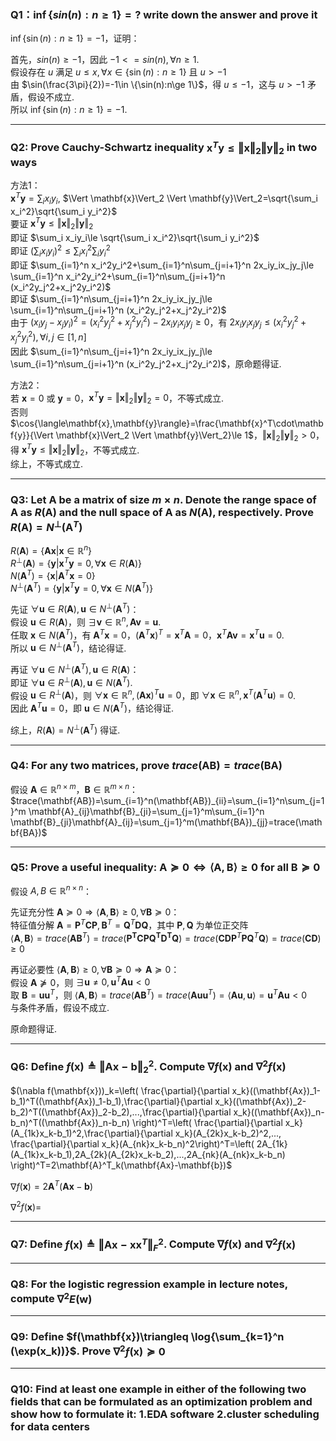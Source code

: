 ### Q1：$\inf\{sin(n):n\ge 1\}=?$ write down the answer and prove it

$\inf\{\sin(n):n\ge 1\}=-1$，证明：

首先，$sin(n)\ge-1$，因此 $-1<=sin(n), \forall n\ge 1$.\
假设存在 $u$ 满足 $u\le x, \forall x\in \{\sin(n):n\ge 1\}$ 且 $u>-1$\
由 $\sin(\frac{3\pi}{2})=-1\in \{\sin(n):n\ge 1\}$，得 $u\le-1$，这与 $u>-1$ 矛盾，假设不成立.\
所以 $\inf\{\sin(n):n\ge 1\}=-1$.

---

### Q2: Prove Cauchy-Schwartz inequality $\mathbf{x}^T\mathbf{y}\le \Vert \mathbf{x}\Vert_2 \Vert \mathbf{y}\Vert_2$ in two ways

方法1：\
$\mathbf{x}^T\mathbf{y}=\sum_i x_iy_i$, $\Vert \mathbf{x}\Vert_2 \Vert \mathbf{y}\Vert_2=\sqrt{\sum_i x_i^2}\sqrt{\sum_i y_i^2}$\
要证 $\mathbf{x}^T\mathbf{y}\le \Vert \mathbf{x}\Vert_2 \Vert \mathbf{y}\Vert_2$\
即证 $\sum_i x_iy_i\le \sqrt{\sum_i x_i^2}\sqrt{\sum_i y_i^2}$\
即证 $(\sum_i x_iy_i)^2\le \sum_i x_i^2{\sum_i y_i^2}$\
即证 $\sum_{i=1}^n x_i^2y_i^2+\sum_{i=1}^n\sum_{j=i+1}^n 2x_iy_ix_jy_j\le \sum_{i=1}^n x_i^2y_i^2+\sum_{i=1}^n\sum_{j=i+1}^n (x_i^2y_j^2+x_j^2y_i^2)$\
即证 $\sum_{i=1}^n\sum_{j=i+1}^n 2x_iy_ix_jy_j\le \sum_{i=1}^n\sum_{j=i+1}^n (x_i^2y_j^2+x_j^2y_i^2)$\
由于 $(x_iy_j-x_jy_i)^2=(x_i^2y_j^2+x_j^2y_i^2)-2x_iy_ix_jy_j \ge 0$，有 $2x_iy_ix_jy_j\le (x_i^2y_j^2+x_j^2y_i^2), \forall i,j\in[1,n]$\
因此 $\sum_{i=1}^n\sum_{j=i+1}^n 2x_iy_ix_jy_j\le \sum_{i=1}^n\sum_{j=i+1}^n (x_i^2y_j^2+x_j^2y_i^2)$，原命题得证.

方法2：\
若 $\mathbf{x}=0$ 或 $\mathbf{y}=0$，$\mathbf{x}^T\mathbf{y}=\Vert \mathbf{x}\Vert_2 \Vert \mathbf{y}\Vert_2=0$，不等式成立.\
否则 $\cos{\langle\mathbf{x},\mathbf{y}\rangle}=\frac{\mathbf{x}^T\cdot\mathbf{y}}{\Vert \mathbf{x}\Vert_2 \Vert \mathbf{y}\Vert_2}\le 1$，$\Vert \mathbf{x}\Vert_2 \Vert \mathbf{y}\Vert_2> 0$，得 $\mathbf{x}^T\mathbf{y}\le \Vert \mathbf{x}\Vert_2 \Vert \mathbf{y}\Vert_2$，不等式成立.\
综上，不等式成立.

---

### Q3: Let $\mathbf{A}$ be a matrix of size $m\times n$. Denote the range space of $\mathbf{A}$ as $R(\mathbf{A})$ and the null space of $\mathbf{A}$ as $N(\mathbf{A})$, respectively. Prove $R(\mathbf{A})=N^\perp(\mathbf{A}^T)$

$R(\mathbf{A})=\{\mathbf{Ax}|\mathbf{x}\in \mathbb{R}^n\}$\
$R^\perp(\mathbf{A})=\{\mathbf{y}|\mathbf{x}^T\mathbf{y}=0,\forall\mathbf{x}\in R(\mathbf{A})\}$\
$N(\mathbf{A}^T)=\{\mathbf{x}|\mathbf{A}^T\mathbf{x}=0\}$\
$N^\perp(\mathbf{A}^T)=\{\mathbf{y}|\mathbf{x}^T\mathbf{y}=0,\forall \mathbf{x}\in N(\mathbf{A}^T)\}$

先证 $\forall \mathbf{u}\in R(\mathbf{A}),\mathbf{u}\in N^\perp(\mathbf{A}^T)$：\
假设 $\mathbf{u}\in R(\mathbf{A})$，则 $\exists\mathbf{v}\in \mathbb{R}^n,\mathbf{Av}=\mathbf{u}$.\
任取 $\mathbf{x}\in N(\mathbf{A}^T)$，有 $\mathbf{A}^T\mathbf{x}=0$，$(\mathbf{A}^T\mathbf{x})^T=\mathbf{x}^T\mathbf{A}=0$，$\mathbf{x}^T\mathbf{Av}=\mathbf{x}^T\mathbf{u}=0$.\
所以 $\mathbf{u}\in N^\perp(\mathbf{A}^T)$，结论得证.

再证 $\forall \mathbf{u}\in N^\perp(\mathbf{A}^T),\mathbf{u}\in R(\mathbf{A})$：\
即证 $\forall \mathbf{u}\in R^\perp(\mathbf{A}),\mathbf{u}\in N(\mathbf{A}^T)$.\
假设 $\mathbf{u}\in R^\perp(\mathbf{A})$，则 $\forall \mathbf{x}\in \mathbb{R}^{n},(\mathbf{Ax})^T\mathbf{u}=0$，即 $\forall \mathbf{x}\in \mathbb{R}^{n},\mathbf{x}^T(\mathbf{A}^T\mathbf{u})=0$.\
因此 $\mathbf{A}^T\mathbf{u}=0$，即 $\mathbf{u}\in N(\mathbf{A}^T)$，结论得证.

综上，$R(\mathbf{A})=N^\perp(\mathbf{A}^T)$ 得证.

---

### Q4: For any two matrices, prove $trace(\mathbf{AB})=trace(\mathbf{BA})$

假设 $\mathbf{A}\in\mathbb{R}^{n\times m}$，$\mathbf{B}\in\mathbb{R}^{m\times n}$：\
$trace(\mathbf{AB})=\sum_{i=1}^n(\mathbf{AB})_{ii}=\sum_{i=1}^n\sum_{j=1}^m \mathbf{A}_{ij}\mathbf{B}_{ji}=\sum_{j=1}^m\sum_{i=1}^n \mathbf{B}_{ji}\mathbf{A}_{ij}=\sum_{j=1}^m(\mathbf{BA})_{jj}=trace(\mathbf{BA})$

---

### Q5: Prove a useful inequality: $\mathbf{A}\succeq 0\Leftrightarrow \langle\mathbf{A},\mathbf{B}\rangle\ge 0$ for all $\mathbf{B}\succeq 0$

假设 $A,B\in\mathbb{R}^{n\times n}$：

先证充分性 $\mathbf{A}\succeq 0\Rightarrow \langle\mathbf{A},\mathbf{B}\rangle\ge 0, \forall\mathbf{B}\succeq 0$：\
特征值分解 $\mathbf{A}=\mathbf{P}^T\mathbf{CP},\mathbf{B}^T=\mathbf{Q}^T\mathbf{D}\mathbf{Q}$，其中 $\mathbf{P},\mathbf{Q}$ 为单位正交阵\
$\langle\mathbf{A},\mathbf{B}\rangle=trace(\mathbf{AB}^T)=trace(\mathbf{\mathbf{P}^T\mathbf{CPQ}^T\mathbf{D}^T\mathbf{Q}})=trace(\mathbf{CDP}^T\mathbf{P}\mathbf{Q}^T\mathbf{Q})=trace(\mathbf{CD})\ge 0$

再证必要性 $\langle\mathbf{A},\mathbf{B}\rangle\ge 0,\forall\mathbf{B}\succeq 0 \Rightarrow \mathbf{A}\succeq 0$：\
假设 $\mathbf{A}\nsucceq0$，则 $\exists \mathbf{u}\neq 0,\mathbf{u}^T\mathbf{Au}<0$\
取 $\mathbf{B}=\mathbf{uu}^T$，则 $\langle\mathbf{A},\mathbf{B}\rangle=trace(\mathbf{AB}^T)=trace(\mathbf{Auu}^T)=\langle\mathbf{Au},\mathbf{u}\rangle=\mathbf{u}^T\mathbf{Au}<0$\
与条件矛盾，假设不成立.

原命题得证.

---

### Q6: Define $f(\mathbf{x})\triangleq \Vert\mathbf{Ax}-\mathbf{b}\Vert_2^2$. Compute $\nabla f(\mathbf{x})$ and $\nabla^2 f(\mathbf{x})$

$(\nabla f(\mathbf{x}))_k=\left( \frac{\partial}{\partial x_k}((\mathbf{Ax})_1-b_1)^T((\mathbf{Ax})_1-b_1),\frac{\partial}{\partial x_k}((\mathbf{Ax})_2-b_2)^T((\mathbf{Ax})_2-b_2),...,\frac{\partial}{\partial x_k}((\mathbf{Ax})_n-b_n)^T((\mathbf{Ax})_n-b_n) \right)^T=\left( \frac{\partial}{\partial x_k}(A_{1k}x_k-b_1)^2,\frac{\partial}{\partial x_k}(A_{2k}x_k-b_2)^2,..., \frac{\partial}{\partial x_k}(A_{nk}x_k-b_n)^2\right)^T=\left( 2A_{1k}(A_{1k}x_k-b_1),2A_{2k}(A_{2k}x_k-b_2),...,2A_{nk}(A_{nk}x_k-b_n) \right)^T=2\mathbf{A}^T_k(\mathbf{Ax}-\mathbf{b})$

$\nabla f(\mathbf{x})=2\mathbf{A}^T(\mathbf{Ax}-\mathbf{b})$

$\nabla^2 f(\mathbf{x})=$

---

### Q7: Define $f(\mathbf{x})\triangleq \Vert\mathbf{Ax}-\mathbf{xx}^T\Vert_F^2$. Compute $\nabla f(\mathbf{x})$ and $\nabla^2 f(\mathbf{x})$



---

### Q8: For the logistic regression example in lecture notes, compute $\nabla^2 E(\mathbf{w})$



---

### Q9: Define $f(\mathbf{x})\triangleq \log{\sum_{k=1}^n (\exp(x_k))}$. Prove $\nabla^2 f(\mathbf{x})\succeq 0$



---

### Q10: Find at least one example in either of the following two fields that can be formulated as an optimization problem and show how to formulate it: 1.EDA software 2.cluster scheduling for data centers


